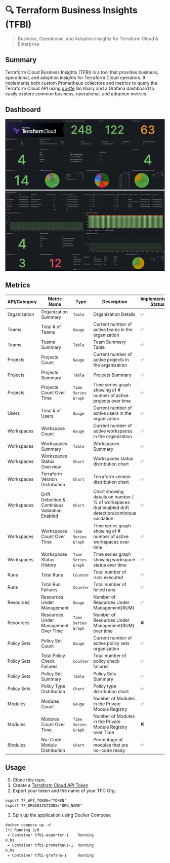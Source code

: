# 🔍 Terraform Business Insights (TFBI) 
> Business, Operational, and Adoption Insights for Terraform Cloud & Enterprise 

## Summary

Terraform Cloud Business Insights (TFBI) is a tool that provides business, operational, and adoption insights for Terraform Cloud operators. It implements both custom Prometheus collectors and metrics to query the Terraform Cloud API using [go-tfe](https://pkg.go.dev/github.com/hashicorp/go-tfe) Go libary and a Grafana dashboard to easily explore common business, operational, and adoption metrics. 

## Dashboard

![dashboard](img/dashboard_1.png)
![dashboard](img/dashboard_2.png)

## Metrics

| API/Category | Metric Name | Type | Description | Implementation Status
| - | - | - | - | -| 
| Organization | Organization Summary | `Table` | Organization Details  |  ✅  | 
| Teams | Total # of Teams | `Gauge` | Current number of active teams in the organization  |  ✅  | 
| Teams | Teams Summary | `Table` | Team Summary Table  |  ✅  | 
| Projects | Projects Count | `Gauge` | Current number of active projects in the organization  |  ✅  | 
| Projects | Projects Summary | `Table` | Projects Summary  |  ✅  | 
| Projects | Projects Count Over Time | `Time Series Graph` | Time series graph showing of # number of active projects over time |  ✅  | 
| Users | Total # of Users | `Gauge` | Current number of active users in the organization  |  ✅  | 
| Workspaces | Workspace Count | `Gauge` | Current number of active workspaces in the organization  |  ✅  | 
| Workspaces | Workspaces Summary | `Table` | Workspaces Summary  |  ✅  | 
| Workspaces | Workspaces Status Overview | `Chart` | Workspaces status distribution chart |  ✅  | 
| Workspaces | Terraform Version Distribution | `Chart` | Terraform version distribution chart |  ✅  |
| Workspaces | Drift Detection & Continious Validation Enabled | `Chart` | Chart showing details on number / % of workspaces that enabled drift detection/continious validation |  ✅  |
| Workspaces | Workspaces Count Over Time | `Time Series Graph` | Time series graph showing of # number of active workspaces over time |  ✅  | 
| Workspaces | Workspaces Status History | `Time Series Graph` | Time series graph showing workspace status over time |  ✅  | 
| Runs | Total Runs | `Counter` | Total number of runs executed  |  ✅  | 
| Runs | Total Run Failures | `Counter` | Total number of failed runs  |  ✅  | 
| Resources  | Resources Under Management | `Gauge` | Number of Resources Under Management(RUM) |  ✅  |
| Resources  | Resources Under Management Over Time | `Time Series Graph` | Number of Resources Under Management(RUM) over time |  ❌ |
| Policy Sets | Policy Set Count | `Gauge` | Current number of active policy sets organization  |  ✅  | 
| Policy Sets | Total Policy Check Failures | `Counter` | Total number of policy check failures  |  ✅  | 
| Policy Sets | Policy Set Summary | `Table` | Policy Sets Summary  |  ✅  | 
| Policy Sets  | Policy Type Distribution | `Chart` | Policy type distribution chart |  ✅  |
| Modules  | Modules Count | `Gauge` | Number of Modules in the Private Module Registry |  ✅  |
| Modules  | Modules Count Over Time | `Time Series Graph` | Number of Modules in the Private Module Registry over Time |  ❌  |
| Modules  | No-Code Module Distribution | `Chart` | Percentage of modules that are no-code ready |  ✅  |




## Usage

0. Clone this repo. 
1. Create a [Terraform Cloud API Token](https://app.terraform.io/app/settings/tokens)
2. Export your token and the name of your TFC Org:

```
export TF_API_TOKEN="TOKEN"
export TF_ORGANIZATIONS="ORG_NAME"
```

3. Spin up the application using Docker Compose

```
docker compose up -d
[+] Running 3/0
 ✔ Container tfbi-exporter-1    Running                                                                                                                                                                                                                                       0.0s 
 ✔ Container tfbi-prometheus-1  Running                                                                                                                                                                                                                                       0.0s 
 ✔ Container tfbi-grafana-1     Running                  
```








